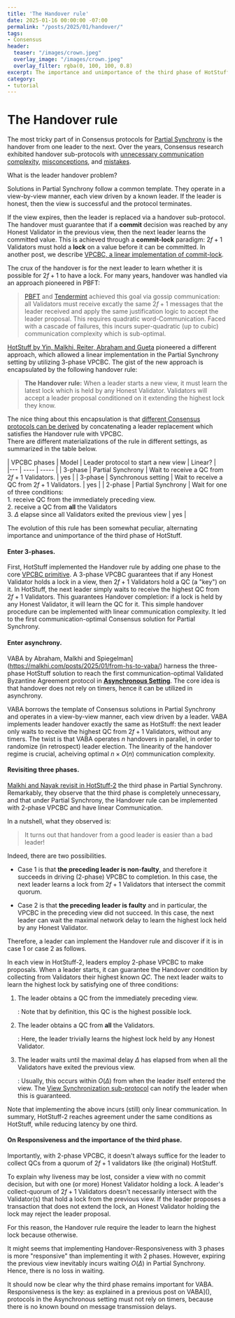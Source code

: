 ```yaml
---
title: 'The Handover rule'
date: 2025-01-16 00:00:00 -07:00
permalink: "/posts/2025/01/handover/"
tags:
- Consensus
header:
  teaser: "/images/crown.jpeg"
  overlay_image: "/images/crown.jpeg"
  overlay_filter: rgba(0, 100, 100, 0.8)
excerpt: The importance and unimportance of the third phase of HotStuff
category:
- tutorial
---
```

# The Handover rule

The most tricky part of in Consensus protocols for [Partial Synchrony](https://malkhi.com/posts/2025/01/models/) is the handover from one leader to the next. Over the years, Consensus research exhibited handover sub-protocols with [unnecessary communication complexity](https://decentralizedthoughts.github.io/2023-04-01-hotstuff-2/), [misconceptions](https://malkhi.com/posts/2016/08/flexible-paxos/), and [mistakes](https://malkhi.com/posts/2017/12/bft-broken).

What is the leader handover problem?

Solutions in Partial Synchrony follow a common template. 
They operate in a view-by-view manner, each view driven by a known leader. 
If the leader is honest, then the view is successful
and the protocol terminates.

If the view expires, then the leader is replaced via a handover sub-protocol.
The handover must guarantee that if a **commit** decision was reached by any Honest Validator in the previous view, then the next leader learns the committed value. This is achieved through a **commit-lock** paradigm: $2f+1$ Validators must hold a **lock** on a value before it can be committed. 
In another post, we describe [VPCBC, a linear implementation of commit-lock](https://malkhi.com/posts/2025/01/vpcbc/).

The crux of the handover is for the next leader to learn whether it is possible for $2f+1$ to have a lock. For many years, handover was handled via an approach pioneered in PBFT:

> [PBFT](https://api.semanticscholar.org/CorpusID:221599614) and [Tendermint](https://api.semanticscholar.org/CorpusID:59082906) achieved this goal via gossip communication: all Validators must receive excatly the same $2f+1$ messages that the leader received and apply the same justification logic to accept the leader proposal. This requires quadratic word-Communication.
> Faced with a cascade of failures, this incurs super-quadratic (up to cubic) communication
    complexity which is sub-optimal.


[HotStuff  by Yin, Malkhi, Reiter, Abraham and Gueta](https://api.semanticscholar.org/CorpusID:197644531) pioneered a different approach, which allowed a linear implementation in the Partial Synchrony setting by utilizing 3-phase VPCBC.  The gist of the new approach is encapsulated by the following handover rule:

>**The Handover rule:**  When a leader starts a new view, it must learn the latest lock which is held by any Honest Validator. Validators will accept a leader proposal conditioned on it extending the highest lock they know.

The nice thing about this encapsulation is that [different Consensus protocols can be derived](https://malkhi.com/posts/2025/01/hs-from-vpcbc/) by concatenating a leader replacement which satisfies the Handover rule with VPCBC.  
There are different materializations of the rule in different settings, as summarized in the table below.

| VPCBC phases | Model | Leader protocol to start a new view | Linear? |  
|--- | ---- | ----- | 
| 3-phase | Partial Synchrony | Wait to receive a QC from $2f+1$ Validators. | yes | 
| 3-phase | Synchronous setting | Wait to receive a QC from $2f+1$ Validators. | yes | 
| 2-phase | Partial Synchrony | Wait for one of three conditions: <br> 1. receive QC from the immediately preceding view.<br> 2. receive a QC from **all** the Validators <br> 3. $\Delta$ elapse since all Validators exited the previous view | yes  |

The evolution of this rule has been somewhat peculiar, alternating importance and unimportance of the third phase of HotStuff.

#### Enter 3-phases.

First, HotStuff implemented the Handover rule by adding one phase to the core [VPCBC primitive](https://malkhi.com/posts/2025/01/vpcbc/). 
A 3-phase VPCBC guarantees that if any Honest Validator holds a lock in a view, then $2f+1$ Validators hold a QC (a "key") on it. 
In HotStuff, the next leader simply waits to receive the highest QC from $2f+1$ Validators. 
This guarantees Handover completion: if a lock is held by any Honest Validator, it will learn the QC for it.
This simple handover procedure can be implemented with linear communication complexity. 
It led to the first communication-optimal Consensus solution for Partial Synchrony.

#### Enter asynchrony.

VABA by Abraham, Malkhi and Spiegelman](https://malkhi.com/posts/2025/01/from-hs-to-vaba/) harness the three-phase HotStuff solution to reach the first communication-optimal Validated Byzantine Agreement protocol in [**Asynchronous Setting**](https://malkhi.com/posts/2025/01/models/). The core idea is that handover does not rely on timers, hence it can be utilized in asynchrony. 
    
VABA borrows the template of Consensus solutions in 
Partial Synchrony and operates in a view-by-view manner, each view driven by a leader. 
VABA implements leader handover exactly the same as HotStuff: the next leader only waits to receive the highest QC from $2f+1$ Validators, without any timers. The twist is that VABA operates $n$ handovers in parallel, in order to randomize (in retrospect) leader election. The linearity of the handover regime is crucial, acheiving optimal $n \times O(n)$ communication complexity.

#### Revisiting three phases.

[Malkhi and Nayak revisit in HotStuff-2](https://malkhi.com/posts/2023/03/hs2/) the  third phase in Partial Synchrony. Remarkably, they observe that the third phase is completely unnecessary, and that under Partial Synchrony, the Handover rule can be implemented with 2-phase VPCBC and have linear Communication.

In a nutshell, what they observed is:

> It turns out that handover from a good leader is easier than a bad leader!

Indeed, there are two possibilities.

- Case 1 is that **the preceding leader is non-faulty**, and therefore it succeeds in driving (2-phase) VPCBC to completion. In this case, the next leader learns a lock from $2f+1$ Validators that intersect the commit quorum.

- Case 2 is that **the preceding leader is faulty** and in particular, the VPCBC in the preceding view did not succeed. In this case, the next leader can wait the maximal network delay to learn the highest lock held by any Honest Validator.

Therefore, a leader can implement the Handover rule and discover if it is in case 1 or case 2 as follows.

In each view in HotStuff-2, leaders employ 2-phase VPCBC to make proposals.
When a leader starts, it can guarantee the Handover condition by collecting from Validators their highest known $QC$.
The next leader waits to learn the highest lock by satisfying one of three conditions:

1. The leader obtains a QC from the immediately preceding view.

    : Note that by definition, this QC is the highest possible lock. 

2. The leader obtains a QC from **all** the Validators.

    : Here, the leader trivially learns the highest lock held by any Honest Validator.

3. The leader waits until the maximal delay $\Delta$ has elapsed from when all the Validators have exited the previous view. 

    : Usually, this occurs within $O(\Delta)$ from when the leader itself entered the view. The [View Synchronization sub-protocol](https://malkhi.com/posts/2022/11/pacemakers/) can notify the leader when this is guaranteed. 

Note that implementing the above incurs (still) only linear communication.
In summary, HotStuff-2 reaches agreement under the same conditions as HotStuff, while reducing latency by one third.

#### On Responsiveness and the importance of the third phase.

Importantly, with 2-phase VPCBC, it doesn't always suffice for the leader to collect QCs from a quorum of $2f+1$ validators like (the original) HotStuff. 

To explain why liveness may be lost, consider a view with no commit decision, but with one (or more) Honest Validator holding a lock. A leader's collect-quorum of $2f+1$ Validators doesn't necessarily intersect with the Validator(s) that hold a lock from the previous view. If the leader proposes a transaction that does not extend the lock, an Honest Validator holding the lock may reject the leader proposal.

For this reason, the Handover rule require the leader to learn the highest lock because otherwise.

It might seems that implementing Handover-Responsiveness with 3 phases is more "responsive" than implementing it with 2 phases. However, expiring the previous view inevitably incurs waiting $O(\Delta)$ in Partial Synchrony. Hence, there is no loss in waiting.

It should now be clear why the third phase remains important for VABA.
Responsiveness is the key: as explained in a previous post on VABA](), protocols in the Asynchronous setting must not rely on timers, because there is no known bound on message transmission delays.


